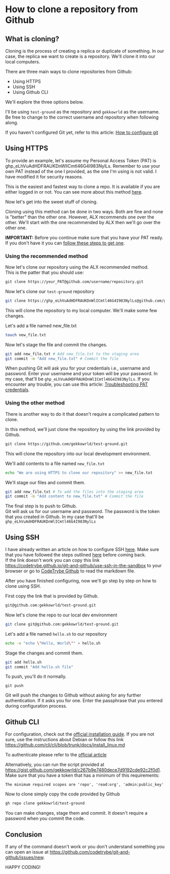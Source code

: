 # How to clone a repository from Github

## What is cloning?

Cloning is the process of creating a replica or duplicate of something. In our case, the replica we want to create is a repository. We'll clone it into our local computers.

There are three main ways to clone repositories from Github:

- Using HTTPS
- Using SSH
- Using Github CLI

We'll explore the three options below.

I'll be using `test-ground` as the repository and `gekkowrld` as the username. Be free to change to the correct username and repository when following along.

If you haven't configured Git yet, refer to this article: [How to configure git](https://codetrybe.github.io/git-and-github/how-to-configure-git)

## Using HTTPS

To provide an example, let's assume my Personal Access Token (PAT) is ghp_eLhVuAdHDFRAUKDnWlICmtl46G4I983NylLs. Remember to use your own PAT instead of the one I provided, as the one I'm using is not valid. I have modified it for security reasons.

This is the easiest and fastest way to clone a repo. It is available if you are either logged in or not. You can see more about this method [here](https://docs.github.com/en/get-started/getting-started-with-git/about-remote-repositories#cloning-with-https-urls).

Now let's get into the sweet stuff of cloning.

Cloning using this method can be done in two ways. Both are fine and none is "better" than the other one. However, ALX recommends one over the other. We'll start with the one recommended by ALX then we'll go over the other one.

**IMPORTANT:** Before you continue make sure that you have your PAT ready. If you don't have it you can [follow these steps to get one](https://docs.github.com/en/authentication/keeping-your-account-and-data-secure/creating-a-personal-access-token).

### Using the recommended method

Now let's clone our repository using the ALX recommended method.  
This is the patter that you should use:

```txt
git clone https://your_PAT@github.com/username/repository.git
```

Now let's clone our `test-ground` repository

```bash
git clone https://ghp_eLhVuAdHDFRAUKDnWlICmtl46G4I983NylLs@github.com/gekkowrld/test-ground.git
```

This will clone the repository to my local computer. We'll make some few changes.

Let's add a file named new_file.txt

```bash
touch new_file.txt
```

Now let's stage the file and commit the changes.

```bash
git add new_file.txt # Add new_file.txt to the staging area
git commit -m "Add new_file.txt" # Commit the file
```

When pushing Git will ask you for your credentials i.e., username and password. Enter your username and your token will be your password. In my case, that'll be `ghp_eLhVuAdHDFRAUKDnWlICmtl46G4I983NylLs`. If you encounter any trouble, you can use this article: [Troubleshooting PAT credentials](https://codetrybe.github.io/git-and-github/how-to-handle-pat-credentials).

### Using the other method

There is another way to do it that doesn't require a complicated pattern to clone.

In this method, we'll just clone the repository by using the link provided by Github.

```txt
git clone https://github.com/gekkowrld/test-ground.git
```

This will clone the repository into our local development environment.

We'll add contents to a file named `new_file.txt`

```bash
echo "We are using HTTPS to clone our repository" >> new_file.txt
```

We'll stage our files and commit them.

```bash
git add new_file.txt # To add the files into the staging area
git commit -m "Add content to new_file.txt" # Commit the file
```

The final step is to push to Github.  
Git will ask us for our username and password. The password is the token that you created in Github. In my case that'll be `ghp_eLhVuAdHDFRAUKDnWlICmtl46G4I983NylLs`

## Using SSH

I have already written an article on how to configure SSH [here](https://codetrybe.github.io/git-and-github/use-ssh-in-the-sandbox). Make sure that you have followed the steps outlined [here](https://codetrybe.github.io/git-and-github/use-ssh-in-the-sandbox) before coming back.  
If the link doesn't work you can copy this link <https://codetrybe.github.io/git-and-github/use-ssh-in-the-sandbox> to your browser or go to [CodeTrybe Github](https://github.com/codetrybe/git-and-github/blob/main/docs/use-ssh-in-the-sandbox.md) to read the markdown file.

After you have finished configuring, now we'll go step by step on how to clone using SSH.

First copy the link that is provided by Github.

```txt
git@github.com:gekkowrld/test-ground.git
```

Now let's clone the repo to our local dev environment

```bash
git clone git@github.com:gekkowrld/test-ground.git
```

Let's add a file named `hello.sh` to our repository

```bash
echo -e "echo \"Hello, World\"" > hello.sh
```

Stage the changes and commit them.

```bash
git add hello.sh
git commit "Add hello.sh file"
```

To push, you'll do it normally.

```shell
git push
```

Git will push the changes to Github without asking for any further authentication. If it asks you for one. Enter the passphrase that you entered during configuration process.

## Github CLI

For configuration, check out the [official installation guide](https://github.com/cli/cli#installation). If you are not sure, use the instructions about Debian or follow this link <https://github.com/cli/cli/blob/trunk/docs/install_linux.md>

To authenticate please refer to the [official article](https://cli.github.com/manual/gh_auth_login)

Alternatively, you can run the script provided at <https://gist.github.com/gekkowrld/c267b9e7480dece7d9192cde92c2f0d1>. Make sure that you have a token that has a minimum of this requirements:

`The minimum required scopes are 'repo', 'read:org', 'admin:public_key'`

Now to clone simply copy the code provided by Github

```txt
gh repo clone gekkowrld/test-ground
```

You can make changes, stage them and commit. It doesn't require a password when you commit the code.

## Conclusion

If any of the command doesn't work or you don't understand something you can open an issue at <https://github.com/codetrybe/git-and-github/issues/new>.

HAPPY CODING!
